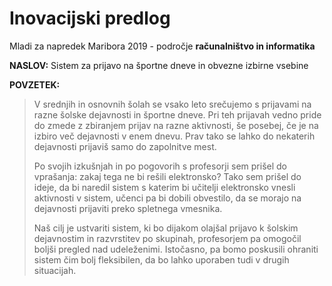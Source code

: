 # Inovacijski predlog
Mladi za napredek Maribora 2019 - področje **računalništvo in informatika**

**NASLOV:** Sistem za prijavo na športne dneve in obvezne izbirne vsebine

**POVZETEK:**
> V srednjih in osnovnih šolah se vsako leto srečujemo s prijavami na razne šolske dejavnosti in športne dneve. Pri teh prijavah vedno pride do zmede z zbiranjem prijav na razne aktivnosti, še posebej, če je na izbiro več dejavnosti v enem dnevu. Prav tako se lahko do nekaterih dejavnosti prijaviš samo do zapolnitve mest.
> 
> Po svojih izkušnjah in po pogovorih s profesorji sem prišel do vprašanja: zakaj tega ne bi rešili elektronsko? Tako sem prišel do ideje, da bi naredil sistem s katerim bi učitelji elektronsko vnesli aktivnosti v sistem, učenci pa bi dobili obvestilo, da se morajo na dejavnosti prijaviti preko spletnega vmesnika.
> 
> Naš cilj je ustvariti sistem, ki bo dijakom olajšal prijavo k šolskim dejavnostim in razvrstitev po skupinah, profesorjem pa omogočil boljši pregled nad udeleženimi. Istočasno, pa bomo poskusili ohraniti sistem čim bolj fleksibilen, da bo lahko uporaben tudi v drugih situacijah.